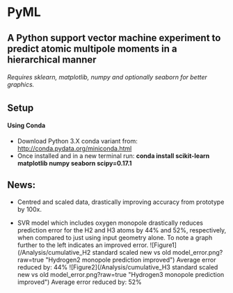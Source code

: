 # PyML
## A Python support vector machine experiment to predict atomic multipole moments in a hierarchical manner

###### Requires sklearn, matplotlib, numpy and optionally seaborn for better graphics.
## Setup 
#### Using Conda
* Download Python 3.X conda variant from: http://conda.pydata.org/miniconda.html
* Once installed and in a new terminal run: **conda install scikit-learn matplotlib numpy seaborn scipy=0.17.1**

## News:
* Centred and scaled data, drastically improving accuracy from prototype by 100x.

* SVR model which includes oxygen monopole drastically reduces prediction error for the H2 and H3 atoms by 44% and 52%, respectively, when compared to just using input geometry alone. To note a graph further to the left indicates an improved error. 
![Figure1](/Analysis/cumulative_H2 standard scaled new vs old model_error.png?raw=true "Hydrogen2 monopole prediction improved")
Average error reduced by: 44%
![Figure2](/Analysis/cumulative_H3 standard scaled new vs old model_error.png?raw=true "Hydrogen3 monopole prediction improved")
Average error reduced by: 52%
